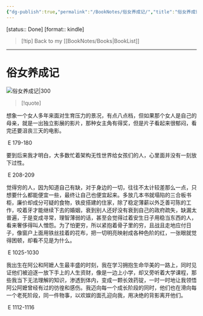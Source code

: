 ```yaml
---
{"dg-publish":true,"permalink":"/BookNotes/俗女养成记/","title":"俗女养成记","noteIcon":""}
---
```


[status:: Done]
[format:: kindle]

>[!tip] Back to my [[BookNotes/Books\|BookList]]

---
# 俗女养成记

![俗女养成记|300](https://img9.doubanio.com/view/subject/l/public/s34006244.jpg)

>[!quote]


想象一个女人多年来面对生育压力的景况，有点八点档，但如果那个女人是自己的母亲，就是一出独立影展的影片，那种女主角有得奖，但是片子看起来很郁闷，看完还要沮丧三天的电影。

 E 179-180   

  

要到后来我才明白，大多数忙着架构无性世界给女孩们的人，心里面并没有一刻放下过性。

 E 208-209   

  

觉得穷的人，因为知道自己有缺，对于身边的一切，往往不太计较差那么一点，只想要什么都能便宜一些，最终让自己也便宜起来。多放几本书就塌陷的三合板书柜，廉价却成分可疑的食物，铁皮搭建的住家，除了稳定薄薪以外乏善可陈的工作，咬着牙才能继续下去的婚姻，衰到别人还好没有衰到自己的政府疏失，缺漏太普遍，于是变成寻常，理智薄弱的话，甚至会觉得过着安生日子用稳当东西的人，看来奢侈得叫人憎怨。为了怕更穷，所以紧抱着骨子里的穷，且战且走地应付日子，像窗户上面用铁丝挂着的花布，把一切明亮映射成各种色阶的红，一张眼就觉得困顿，却看不见是为什么。

 E 1025-1030   

  

我出生在阿公和阿嬷人生最丰盛的时刻，我在学习拥抱生命华美的一路上，同时见证他们被迫逐一放下手上的人生资财，像是一边上小学，却又旁听着大学课程，那些我当下无法理解的知识，渗透到体内，变成一颗长效药锭，一时一时地让我领悟阿公阿嬷曾经有过的彷徨和感伤。我迈向每一个成长阶段的同时，他们也在滑向每一个老死阶段，同一件物事，以欢娱的面孔迎向我，用决绝的背影离开他们。

 E 1112-1116